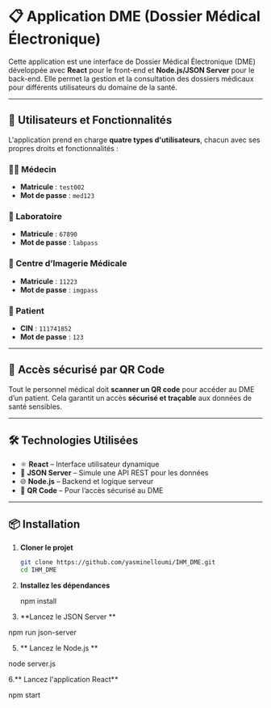 # 📋 Application DME (Dossier Médical Électronique)

Cette application est une interface de Dossier Médical Électronique (DME) développée avec **React** pour le front-end et **Node.js/JSON Server** pour le back-end. Elle permet la gestion et la consultation des dossiers médicaux pour différents utilisateurs du domaine de la santé.

---

## 👥 Utilisateurs et Fonctionnalités

L'application prend en charge **quatre types d'utilisateurs**, chacun avec ses propres droits et fonctionnalités :

### 🧑‍⚕️ Médecin
- **Matricule** : `test002`  
- **Mot de passe** : `med123`

### 🧪 Laboratoire
- **Matricule** : `67890`  
- **Mot de passe** : `labpass`

### 🏥 Centre d’Imagerie Médicale
- **Matricule** : `11223`  
- **Mot de passe** : `imgpass`

### 🧑 Patient
- **CIN** : `111741852`  
- **Mot de passe** : `123`

---

## 🔐 Accès sécurisé par QR Code

Tout le personnel médical doit **scanner un QR code** pour accéder au DME d’un patient. Cela garantit un accès **sécurisé et traçable** aux données de santé sensibles.

---

## 🛠️ Technologies Utilisées

- ⚛️ **React** – Interface utilisateur dynamique  
- 📡 **JSON Server** – Simule une API REST pour les données  
- 🌐 **Node.js** – Backend et logique serveur  
- 📱 **QR Code** – Pour l’accès sécurisé au DME

---

## 📦 Installation

1. **Cloner le projet**
   ```bash
   git clone https://github.com/yasminelloumi/IHM_DME.git
   cd IHM_DME
   
2. **Installez les dépendances**
   
   npm install


4. **Lancez le JSON Server **
 
npm run json-server

5. ** Lancez le Node.js **

node server.js    

6.** Lancez l'application React**
 
npm start




